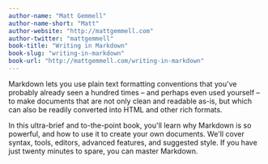 ```yaml
---
author-name: "Matt Gemmell"
author-name-short: "Matt"
author-website: "http://mattgemmell.com"
author-twitter: "mattgemmell"
book-title: "Writing in Markdown"
book-slug: "writing-in-markdown"
book-url: "http://mattgemmell.com/writing-in-markdown"
---
```


Markdown lets you use plain text formatting conventions that you've probably already seen a hundred times – and perhaps even used yourself – to make documents that are not only clean and readable as-is, but which can also be readily converted into HTML and other rich formats.

In this ultra-brief and to-the-point book, you'll learn why Markdown is so powerful, and how to use it to create your own documents. We'll cover syntax, tools, editors, advanced features, and suggested style. If you have just twenty minutes to spare, you can master Markdown.
